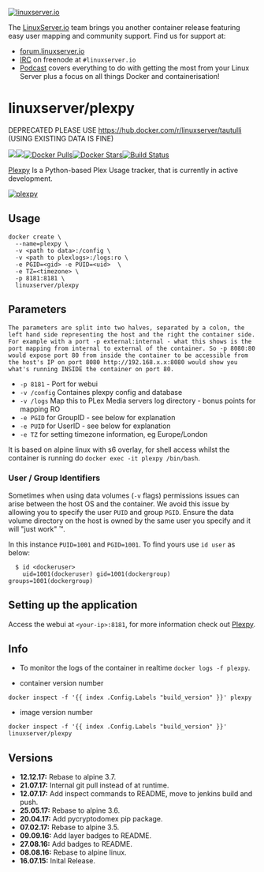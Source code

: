 [linuxserverurl]: https://linuxserver.io
[forumurl]: https://forum.linuxserver.io
[ircurl]: https://www.linuxserver.io/irc/
[podcasturl]: https://www.linuxserver.io/podcast/
[appurl]: https://github.com/JonnyWong16/plexpy
[hub]: https://hub.docker.com/r/linuxserver/plexpy/

[![linuxserver.io](https://raw.githubusercontent.com/linuxserver/docker-templates/master/linuxserver.io/img/linuxserver_medium.png)][linuxserverurl]

The [LinuxServer.io][linuxserverurl] team brings you another container release featuring easy user mapping and community support. Find us for support at:
* [forum.linuxserver.io][forumurl]
* [IRC][ircurl] on freenode at `#linuxserver.io`
* [Podcast][podcasturl] covers everything to do with getting the most from your Linux Server plus a focus on all things Docker and containerisation!

# linuxserver/plexpy
DEPRECATED PLEASE USE https://hub.docker.com/r/linuxserver/tautulli (USING EXISTING DATA IS FINE)

[![](https://images.microbadger.com/badges/version/linuxserver/plexpy.svg)](https://microbadger.com/images/linuxserver/plexpy "Get your own version badge on microbadger.com")[![](https://images.microbadger.com/badges/image/linuxserver/plexpy.svg)](https://microbadger.com/images/linuxserver/plexpy "Get your own image badge on microbadger.com")[![Docker Pulls](https://img.shields.io/docker/pulls/linuxserver/plexpy.svg)][hub][![Docker Stars](https://img.shields.io/docker/stars/linuxserver/plexpy.svg)][hub][![Build Status](https://ci.linuxserver.io/buildStatus/icon?job=Docker-Builders/x86-64/x86-64-plexpy)](https://ci.linuxserver.io/job/Docker-Builders/job/x86-64/job/x86-64-plexpy/)

[Plexpy][appurl] Is a Python-based Plex Usage tracker, that is currently in active development.

[![plexpy](https://raw.githubusercontent.com/linuxserver/docker-templates/master/linuxserver.io/img/plexpy-banner.png)][appurl]

## Usage

```
docker create \ 
  --name=plexpy \
  -v <path to data>:/config \
  -v <path to plexlogs>:/logs:ro \
  -e PGID=<gid> -e PUID=<uid>  \
  -e TZ=<timezone> \
  -p 8181:8181 \
  linuxserver/plexpy
```

## Parameters

`The parameters are split into two halves, separated by a colon, the left hand side representing the host and the right the container side. 
For example with a port -p external:internal - what this shows is the port mapping from internal to external of the container.
So -p 8080:80 would expose port 80 from inside the container to be accessible from the host's IP on port 8080
http://192.168.x.x:8080 would show you what's running INSIDE the container on port 80.`


* `-p 8181` - Port for webui
* `-v /config` Containes plexpy config and database
* `-v /logs` Map this to PLex Media servers log directory - bonus points for mapping RO
* `-e PGID` for GroupID - see below for explanation
* `-e PUID` for UserID - see below for explanation
* `-e TZ` for setting timezone information, eg Europe/London

It is based on alpine linux with s6 overlay, for shell access whilst the container is running do `docker exec -it plexpy /bin/bash`.

### User / Group Identifiers

Sometimes when using data volumes (`-v` flags) permissions issues can arise between the host OS and the container. We avoid this issue by allowing you to specify the user `PUID` and group `PGID`. Ensure the data volume directory on the host is owned by the same user you specify and it will "just work" ™.

In this instance `PUID=1001` and `PGID=1001`. To find yours use `id user` as below:

```
  $ id <dockeruser>
    uid=1001(dockeruser) gid=1001(dockergroup) groups=1001(dockergroup)
```

## Setting up the application
Access the webui at `<your-ip>:8181`, for more information check out [Plexpy][appurl].

## Info

* To monitor the logs of the container in realtime `docker logs -f plexpy`.

* container version number 

`docker inspect -f '{{ index .Config.Labels "build_version" }}' plexpy`

* image version number

`docker inspect -f '{{ index .Config.Labels "build_version" }}' linuxserver/plexpy`

## Versions

+ **12.12.17:** Rebase to alpine 3.7.
+ **21.07.17:** Internal git pull instead of at runtime.
+ **12.07.17:** Add inspect commands to README, move to jenkins build and push.
+ **25.05.17:** Rebase to alpine 3.6.
+ **20.04.17:** Add pycryptodomex pip package.
+ **07.02.17:** Rebase to alpine 3.5.
+ **09.09.16:** Add layer badges to README.
+ **27.08.16:** Add badges to README.
+ **08.08.16:** Rebase to alpine linux.
+ **16.07.15:** Inital Release.
